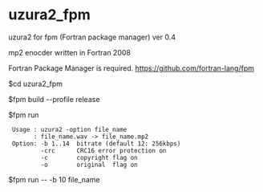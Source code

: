 # uzura2_fpm

uzura2 for fpm (Fortran package manager) ver 0.4

mp2 enocder written in Fortran 2008 



Fortran Package Manager is required.
https://github.com/fortran-lang/fpm



$cd uzura2_fpm

$fpm build --profile release

$fpm run

```
 Usage : uzura2 -option file_name
       : file_name.wav -> file_name.mp2
 Option: -b 1..14  bitrate (default 12: 256kbps)
         -crc      CRC16 error protection on
         -c        copyright flag on
         -o        original  flag on
```

$fpm run -- -b 10 file_name